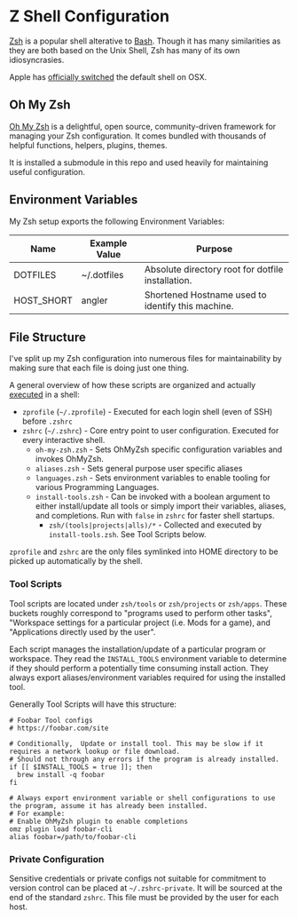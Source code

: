 # Z Shell Configuration

[Zsh](https://www.zsh.org/) is a popular shell alterative to [Bash](https://www.gnu.org/software/bash/). Though it has many similarities as they are both based on the Unix Shell, Zsh has many of its own idiosyncrasies.

Apple has [officially switched](https://support.apple.com/en-us/HT208050) the default shell on OSX.

## Oh My Zsh

[Oh My Zsh](https://ohmyz.sh/) is a delightful, open source, community-driven framework for managing your Zsh configuration. It comes bundled with thousands of helpful functions, helpers, plugins, themes.

It is installed a submodule in this repo and used heavily for maintaining useful configuration.

## Environment Variables

My Zsh setup exports the following Environment Variables:

| Name       | Example Value | Purpose                                           |
| ---------- | ------------- | ------------------------------------------------- |
| DOTFILES   | ~/.dotfiles   | Absolute directory root for dotfile installation. |
| HOST_SHORT | angler        | Shortened Hostname used to identify this machine. |

## File Structure

I've split up my Zsh configuration into numerous files for maintainability by making sure that each file is doing just one thing.

A general overview of how these scripts are organized and actually [executed](https://zsh.sourceforge.io/Intro/intro_3.html) in a shell:

- `zprofile` (`~/.zprofile`) - Executed for each login shell (even of SSH) before `.zshrc`
- `zshrc` (`~/.zshrc`) - Core entry point to user configuration. Executed for every interactive shell.
  - `oh-my-zsh.zsh` - Sets OhMyZsh specific configuration variables and invokes OhMyZsh.
  - `aliases.zsh` - Sets general purpose user specific aliases
  - `languages.zsh` - Sets environment variables to enable tooling for various Programming Languages.
  - `install-tools.zsh` - Can be invoked with a boolean argument to either install/update all tools or simply import their variables, aliases, and completions. Run with `false` in `zshrc` for faster shell startups.
    - `zsh/(tools|projects|alls)/*` - Collected and executed by `install-tools.zsh`. See Tool Scripts below.

`zprofile` and `zshrc` are the only files symlinked into HOME directory to be picked up automatically by the shell.

### Tool Scripts

Tool scripts are located under `zsh/tools` or `zsh/projects` or `zsh/apps`.
These buckets roughly correspond to "programs used to perform other tasks", "Workspace settings for a particular project (i.e. Mods for a game), and "Applications directly used by the user".

Each script manages the installation/update of a particular program or workspace. They read the `INSTALL_TOOLS` environment variable to determine if they should perform a potentially time consuming install action. They always export aliases/environment variables required for using the installed tool.

Generally Tool Scripts will have this structure:

```
# Foobar Tool configs
# https://foobar.com/site

# Conditionally,  Update or install tool. This may be slow if it requires a network lookup or file download.
# Should not through any errors if the program is already installed.
if [[ $INSTALL_TOOLS = true ]]; then
  brew install -q foobar
fi

# Always export environment variable or shell configurations to use the program, assume it has already been installed.
# For example:
# Enable OhMyZsh plugin to enable completions
omz plugin load foobar-cli
alias foobar=/path/to/foobar-cli
```

### Private Configuration

Sensitive credentials or private configs not suitable for commitment to version control can be placed at `~/.zshrc-private`. It will be sourced at the end of the standard `zshrc`. This file must be provided by the user for each host.
